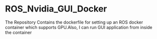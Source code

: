 # ROS_Nvidia_GUI_Docker
The Repository Contains the dockerfile for setting up an ROS docker container which supports GPU.Also, I can run GUI application from inside the container 
